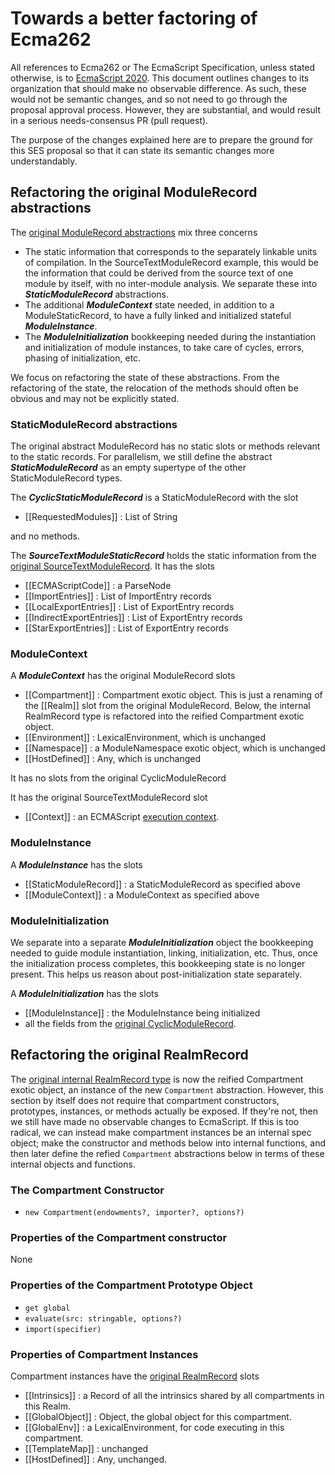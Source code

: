 # Towards a better factoring of Ecma262

All references to Ecma262 or The EcmaScript Specification, unless stated otherwise, is to [EcmaScript 2020](https://tc39.es/ecma262). This document outlines changes to its organization that should make no observable difference. As such, these would not be semantic changes, and so not need to go through the proposal approval process. However, they are substantial, and would result in a serious needs-consensus PR (pull request).

The purpose of the changes explained here are to prepare the ground for this SES proposal so that it can state its semantic changes more understandably.

## Refactoring the original ModuleRecord abstractions

The [original ModuleRecord abstractions](https://tc39.es/ecma262/#sec-abstract-module-records) mix three concerns
  * The static information that corresponds to the separately linkable units of compilation. In the SourceTextModuleRecord example, this would be the information that could be derived from the source text of one module by itself, with no inter-module analysis. We separate these into ***StaticModuleRecord*** abstractions.
  * The additional ***ModuleContext*** state needed, in addition to a ModuleStaticRecord, to have a fully linked and initialized stateful ***ModuleInstance***.
  * The ***ModuleInitialization*** bookkeeping needed during the instantiation and initialization of module instances, to take care of cycles, errors, phasing of initialization, etc.

We focus on refactoring the state of these abstractions. From the refactoring of the state, the relocation of the methods should often be obvious and may not be explicitly stated.

### StaticModuleRecord abstractions

The original abstract ModuleRecord has no static slots or methods relevant to the static records. For parallelism, we still define the abstract ***StaticModuleRecord*** as an empty supertype of the other StaticModuleRecord types.

The ***CyclicStaticModuleRecord*** is a StaticModuleRecord with the slot
  * [[RequestedModules]] : List of String

and no methods.

The ***SourceTextModuleStaticRecord*** holds the static information from the [original SourceTextModuleRecord](https://tc39.es/ecma262/#sourctextmodule-record). It has the slots
  * [[ECMAScriptCode]] : a ParseNode
  * [[ImportEntries]] : List of ImportEntry records
  * [[LocalExportEntries]] : List of ExportEntry records
  * [[IndirectExportEntries]] : List of ExportEntry records
  * [[StarExportEntries]] : List of ExportEntry records

### ModuleContext

A ***ModuleContext*** has the original ModuleRecord slots
  * [[Compartment]] : Compartment exotic object. This is just a renaming of the [[Realm]] slot from the original ModuleRecord. Below, the internal RealmRecord type is refactored into the reified Compartment exotic object.
  * [[Environment]] : LexicalEnvironment, which is unchanged
  * [[Namespace]] : a ModuleNamespace exotic object, which is unchanged
  * [[HostDefined]] : Any, which is unchanged

It has no slots from the original CyclicModuleRecord

It has the original SourceTextModuleRecord slot
  * [[Context]] : an ECMAScript [execution context](https://tc39.es/ecma262/#sec-execution-contexts).

### ModuleInstance

A ***ModuleInstance*** has the slots
  * [[StaticModuleRecord]] : a StaticModuleRecord as specified above
  * [[ModuleContext]] : a ModuleContext as specified above

### ModuleInitialization

We separate into a separate ***ModuleInitialization*** object the bookkeeping needed to guide module instantiation, linking, initialization, etc. Thus, once the initialization process completes, this bookkeeping state is no longer present. This helps us reason about post-initialization state separately.

A ***ModuleInitialization*** has the slots
  * [[ModuleInstance]] : the ModuleInstance being initialized
  * all the fields from the [original CyclicModuleRecord](https://tc39.es/ecma262/#sec-cyclic-module-records).

## Refactoring the original RealmRecord

The [original internal RealmRecord type](https://tc39.es/ecma262/#sec-code-realms) is now the reified Compartment exotic object, an instance of the new `Compartment` abstraction. However, this section by itself does not require that compartment constructors, prototypes, instances, or methods actually be exposed. If they're not, then we still have made no observable changes to EcmaScript. If this is too radical, we can instead make compartment instances be an internal spec object; make the constructor and methods below into internal functions, and then later define the refied `Compartment` abstractions below in terms of these internal objects and functions.

### The Compartment Constructor

  * `new Compartment(endowments?, importer?, options?)`

### Properties of the Compartment constructor

None

### Properties of the Compartment Prototype Object

  * `get global`
  * `evaluate(src: stringable, options?)`
  * `import(specifier)`

### Properties of Compartment Instances

Compartment instances have the [original RealmRecord](https://tc39.es/ecma262/#sec-code-realms) slots
  * [[Intrinsics]] : a Record of all the intrinsics shared by all compartments in this Realm.
  * [[GlobalObject]] : Object, the global object for this compartment.
  * [[GlobalEnv]] : a LexicalEnvironment, for code executing in this compartment.
  * [[TemplateMap]] : unchanged
  * [[HostDefined]] : Any, unchanged.

